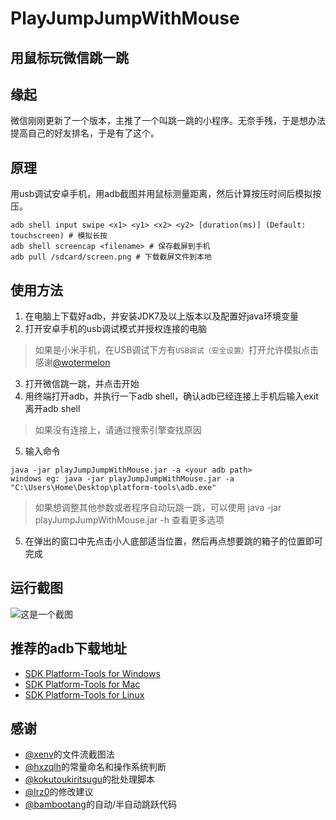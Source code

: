 # PlayJumpJumpWithMouse
用鼠标玩微信跳一跳
---
## 缘起
微信刚刚更新了一个版本，主推了一个叫跳一跳的小程序。无奈手残，于是想办法提高自己的好友排名，于是有了这个。

## 原理
用usb调试安卓手机，用adb截图并用鼠标测量距离，然后计算按压时间后模拟按压。
```
adb shell input swipe <x1> <y1> <x2> <y2> [duration(ms)] (Default: touchscreen) # 模拟长按
adb shell screencap <filename> # 保存截屏到手机
adb pull /sdcard/screen.png # 下载截屏文件到本地
```

## 使用方法
1. 在电脑上下载好adb，并安装JDK7及以上版本以及配置好java环境变量
2. 打开安卓手机的usb调试模式并授权连接的电脑
>  如果是小米手机，在USB调试下方有``USB调试（安全设置）``打开允许模拟点击 感谢[@wotermelon](https://github.com/wotermelon)
3. 打开微信跳一跳，并点击开始
4. 用终端打开adb，并执行一下adb shell，确认adb已经连接上手机后输入exit离开adb shell
> 如果没有连接上，请通过搜索引擎查找原因
5. 输入命令
```
java -jar playJumpJumpWithMouse.jar -a <your adb path>
windows eg: java -jar playJumpJumpWithMouse.jar -a "C:\Users\Home\Desktop\platform-tools\adb.exe"
```
> 如果想调整其他参数或者程序自动玩跳一跳，可以使用 java -jar playJumpJumpWithMouse.jar -h 查看更多选项
5. 在弹出的窗口中先点击小人底部适当位置，然后再点想要跳的箱子的位置即可完成

## 运行截图
![这是一个截图](https://github.com/easyworld/PlayJumpJumpWithMouse/raw/master/screenshot.png)

## 推荐的adb下载地址
* [SDK Platform-Tools for Windows](https://dl.google.com/android/repository/platform-tools-latest-windows.zip)
* [SDK Platform-Tools for Mac](https://dl.google.com/android/repository/platform-tools-latest-darwin.zip)
* [SDK Platform-Tools for Linux](https://dl.google.com/android/repository/platform-tools-latest-linux.zip)

## 感谢

* [@xenv](https://github.com/xenv)的文件流截图法
* [@hxzqlh](https://github.com/hxzqlh)的常量命名和操作系统判断
* [@kokutoukiritsugu](https://github.com/kokutoukiritsugu)的批处理脚本
* [@lrz0](https://github.com/lrz0)的修改建议
* [@bambootang](https://github.com/bambootang)的自动/半自动跳跃代码
